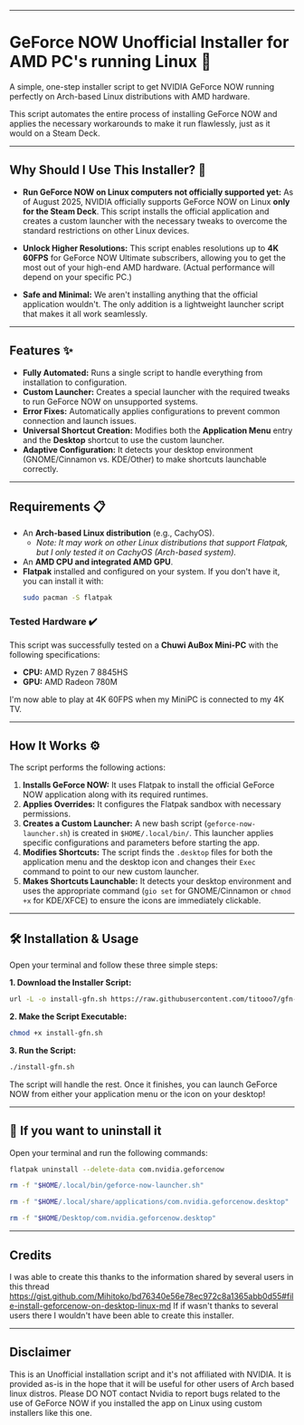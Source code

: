 -----

# GeForce NOW Unofficial Installer for AMD PC's running Linux 🚀

A simple, one-step installer script to get NVIDIA GeForce NOW running perfectly on Arch-based Linux distributions with AMD hardware.

This script automates the entire process of installing GeForce NOW and applies the necessary workarounds to make it run flawlessly, just as it would on a Steam Deck.

-----

## Why Should I Use This Installer? 🤔

* **Run GeForce NOW on Linux computers not officially supported yet:** 
As of August 2025, NVIDIA officially supports GeForce NOW on Linux **only for the Steam Deck**. This script installs the official application and creates a custom launcher with the necessary tweaks to overcome the standard restrictions on other Linux devices.

* **Unlock Higher Resolutions:** This script enables resolutions up to **4K 60FPS** for GeForce NOW Ultimate subscribers, allowing you to get the most out of your high-end AMD hardware. (Actual performance will depend on your specific PC.)

* **Safe and Minimal:** We aren't installing anything that the official application wouldn't. The only addition is a lightweight launcher script that makes it all work seamlessly.
-----

## Features ✨

  * **Fully Automated:** Runs a single script to handle everything from installation to configuration.
  * **Custom Launcher:** Creates a special launcher with the required tweaks to run GeForce NOW on unsupported systems.
  * **Error Fixes:** Automatically applies configurations to prevent common connection and launch issues.
  * **Universal Shortcut Creation:** Modifies both the **Application Menu** entry and the **Desktop** shortcut to use the custom launcher.
  * **Adaptive Configuration:** It detects your desktop environment (GNOME/Cinnamon vs. KDE/Other) to make shortcuts launchable correctly.

-----

## Requirements 📋

  * An **Arch-based Linux distribution** (e.g., CachyOS).
      * *Note: It may work on other Linux distributions that support Flatpak, but I only tested it on CachyOS (Arch-based system).*
  * An **AMD CPU and integrated AMD GPU**.
  * **Flatpak** installed and configured on your system. If you don't have it, you can install it with:
    ```bash
    sudo pacman -S flatpak
    ```

### Tested Hardware ✔️

This script was successfully tested on a **Chuwi AuBox Mini-PC** with the following specifications:

  * **CPU:** AMD Ryzen 7 8845HS
  * **GPU:** AMD Radeon 780M

I'm now able to play at 4K 60FPS when my MiniPC is connected to my 4K TV.

-----


## How It Works ⚙️

The script performs the following actions:

1.  **Installs GeForce NOW:** It uses Flatpak to install the official GeForce NOW application along with its required runtimes.
2.  **Applies Overrides:** It configures the Flatpak sandbox with necessary permissions.
3.  **Creates a Custom Launcher:** A new bash script (`geforce-now-launcher.sh`) is created in `$HOME/.local/bin/`. This launcher applies specific configurations and parameters before starting the app.
4.  **Modifies Shortcuts:** The script finds the `.desktop` files for both the application menu and the desktop icon and changes their `Exec` command to point to our new custom launcher.
5.  **Makes Shortcuts Launchable:** It detects your desktop environment and uses the appropriate command (`gio set` for GNOME/Cinnamon or `chmod +x` for KDE/XFCE) to ensure the icons are immediately clickable.

-----

## 🛠️ Installation & Usage

Open your terminal and follow these three simple steps:

**1. Download the Installer Script:**

```bash
url -L -o install-gfn.sh https://raw.githubusercontent.com/titooo7/gfn-installer-linux-amd/main/install-gfn.sh
```

**2. Make the Script Executable:**

```bash
chmod +x install-gfn.sh
```

**3. Run the Script:**

```bash
./install-gfn.sh
```

The script will handle the rest. Once it finishes, you can launch GeForce NOW from either your application menu or the icon on your desktop\!

-----

## 🛑 If you want to uninstall it

Open your terminal and run the following commands:

```bash
flatpak uninstall --delete-data com.nvidia.geforcenow
```

```bash
rm -f "$HOME/.local/bin/geforce-now-launcher.sh"
```

```bash
rm -f "$HOME/.local/share/applications/com.nvidia.geforcenow.desktop"
```

```bash
rm -f "$HOME/Desktop/com.nvidia.geforcenow.desktop"
```

-----

## Credits

I was able to create this thanks to the information shared by several users in this thread https://gist.github.com/Mihitoko/bd76340e56e78ec972c8a1365abb0d55#file-install-geforcenow-on-desktop-linux-md
If if wasn't thanks to several users there I wouldn't have been able to create this installer.

-----

## Disclaimer

This is an Unofficial installation script and it's not affiliated with NVIDIA. It is provided as-is in the hope that it will be useful for other users of Arch based linux distros.
Please DO NOT contact Nvidia to report bugs  related to the use of GeForce NOW if you installed the app on Linux using custom installers like this one.
